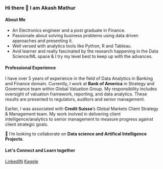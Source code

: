 ### Hi there 👋 I am Akash Mathur

#### About Me 
- An Electronics engineer and a post graduate in Finance. 
- Passionate about solving business problems using data driven approaches and presenting it. 
- Well versed with analytics tools like Python, R and Tableau. 
- Avid learner and really fascinated by the research happening in the Data Science/ML space & I try my level best to keep up with the advances.

#### Professional Experience
I have over 5 years of experience in the field of Data Analytics in Banking and Finance domain. Currently, I work at **Bank of America** in Strategy and Governance team within Global Valuation Group. My responsibility includes oversight of valuation framework, reporting, and data analytics. These results are presented to regulators, auditors and senior management.

Earlier, I was associated with **Credit Suisse**’s Global Markets Client Strategy & Management team. My work inolved in delivering client intelligence/analytics to senior management to measure progress against client strategic goals.  

🤝 I’m looking to collaborate on **Data science and Artifical Intelligence Projects**.

#### Let's Connect and Learn together

[LinkedIN](https://www.linkedin.com/in/akashmathur22/)
[Kaggle](https://www.kaggle.com/akashmathur2212)

<!--
**akashmathur-2212/akashmathur-2212** is a ✨ _special_ ✨ repository because its `README.md` (this file) appears on your GitHub profile.
